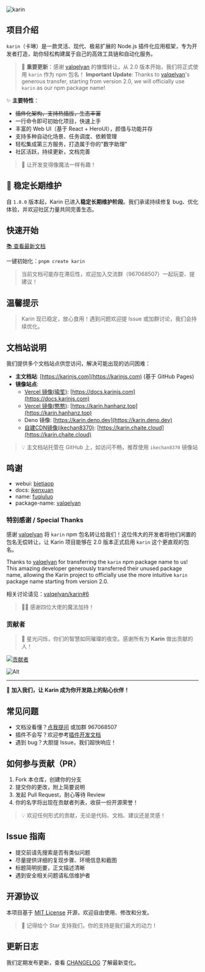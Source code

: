 ![karin](https://socialify.git.ci/karinjs/karin/image?description=1&font=Bitter&forks=1&issues=1&language=1&logo=https%3A%2F%2Favatars.githubusercontent.com%2Fu%2F162426977%3Fs%3D200%26v%3D4&name=1&owner=1&pulls=1&stargazers=1&theme=Auto)

## 项目介绍

`karin`（卡琳）是一款灵活、现代、极易扩展的 Node.js 插件化应用框架，专为开发者打造，助你轻松构建属于自己的高效工具链和自动化服务。

> 🎉 **重要更新**：感谢 [valqelyan](https://github.com/valqelyan) 的慷慨转让，从 2.0 版本开始，我们将正式使用 `karin` 作为 npm 包名！
> **Important Update**: Thanks to [valqelyan](https://github.com/valqelyan)'s generous transfer, starting from version 2.0, we will officially use `karin` as our npm package name!

✨ **主要特性**：

- ~~插件化架构，支持热插拔，生态丰富~~
- 一行命令即可初始化项目，快速上手
- 丰富的 Web UI（基于 React + HeroUI），颜值与功能并存
- 支持多种自动化场景、任务调度、依赖管理
- 轻松集成第三方服务，打造属于你的"数字助理"
- 社区活跃，持续更新，文档完善

> 🦄 让开发变得像魔法一样有趣！

## 🚀 稳定长期维护

自 `1.8.0` 版本起，Karin 已进入**稳定长期维护阶段**。我们承诺持续修复 bug、优化体验，并欢迎社区力量共同完善生态。

## 快速开始

[📚 查看最新文档](https://karinjs.com/)

一键初始化：`pnpm create karin`

> 当前文档可能存在滞后性，欢迎加入交流群（967068507）一起玩耍、提建议！

## 温馨提示

> Karin 现已稳定，放心食用！遇到问题欢迎提 Issue 或加群讨论，我们会持续优化。

## 文档站说明

我们提供多个文档站点供您访问，解决可能出现的访问困难：

- **主文档站**: [https://karinjs.com](https://karinjs.com) (基于 GitHub Pages)
- **镜像站点**:
  - [Vercel 镜像(瑜笙)](https://github.com/yusheng929): [https://docs.karinjs.com](https://docs.karinjs.com)
  - [Vercel 镜像(憨憨)](https://github.com/hanhan258): [https://karin.hanhanz.top](https://karin.hanhanz.top)
  - Deno 镜像: [https://karin.deno.dev](https://karin.deno.dev)
  - [自建CDN镜像(ikechan8370)](https://github.com/ikechan8370): [https://karin.chaite.cloud](https://karin.chaite.cloud)

> 💡 主文档站托管在 GitHub 上，如访问不畅，推荐使用 `ikechan8370` 镜像站

## 鸣谢

- webui: [bietiaop](https://github.com/bietiaop)
- docs: [ikenxuan](https://github.com/ikenxuan)
- name: [fuqiuluo](https://github.com/fuqiuluo)
- package-name: [valqelyan](https://github.com/valqelyan)

### 特别感谢 / Special Thanks

感谢 [valqelyan](https://github.com/valqelyan) 将 `karin` npm 包名转让给我们！这位伟大的开发者将他们闲置的包名无偿转让，让 Karin 项目能够在 2.0 版本正式启用 `karin` 这个更直观的包名。

Thanks to [valqelyan](https://github.com/valqelyan) for transferring the `karin` npm package name to us! This amazing developer generously transferred their unused package name, allowing the Karin project to officially use the more intuitive `karin` package name starting from version 2.0.

相关讨论请见：[valqelyan/karin#6](https://github.com/valqelyan/karin/issues/6)

> 🧙‍♂️ 感谢四位大佬的魔法加持！

### 贡献者

> 🌟 星光闪烁，你们的智慧如同璀璨的夜空。感谢所有为 **Karin** 做出贡献的人！

[![贡献者](https://contributors-img.web.app/image?repo=KarinJS/Karin)](https://github.com/KarinJS/Karin/graphs/contributors)

![Alt](https://repobeats.axiom.co/api/embed/aaaa2759c8885691443a4d80e5753f975d4f250e.svg 'Repobeats analytics image')

---

🎉 **加入我们，让 Karin 成为你开发路上的贴心伙伴！**

## 常见问题

- 文档没看懂？[点我提问](https://github.com/KarinJS/Karin/issues) 或加群 967068507
- 插件不会写？欢迎参考[插件开发文档](https://karinjs.com/guide/index/)
- 遇到 bug？大胆提 Issue，我们超快响应！

## 如何参与贡献（PR）

1. Fork 本仓库，创建你的分支
2. 提交你的更改，附上简要说明
3. 发起 Pull Request，耐心等待 Review
4. 你的名字将出现在贡献者列表，收获一份开源荣誉！

> 💡 欢迎任何形式的贡献，无论是代码、文档、建议还是灵感！

## Issue 指南

- 提交前请先搜索是否有类似问题
- 尽量提供详细的复现步骤、环境信息和截图
- 标题简明扼要，正文描述清晰
- 遇到安全相关问题请私信维护者

## 开源协议

本项目基于 [MIT License](./LICENSE) 开源，欢迎自由使用、修改和分发。

> 📢 记得给个 Star 支持我们，你的支持是我们最大的动力！

## 更新日志

我们定期发布更新，查看 [CHANGELOG](https://github.com/KarinJS/Karin/releases) 了解最新变化。

